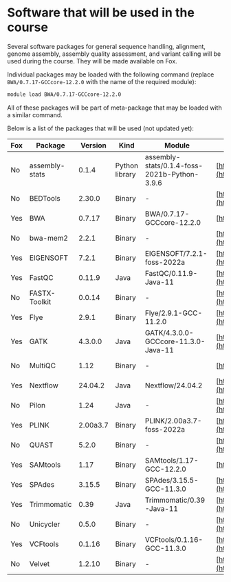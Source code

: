 # Software that will be used in the course

Several software packages for general sequence handling, alignment, genome assembly, assembly quality assessment, and variant calling will be used during the course. They will be made available on Fox.

Individual packages may be loaded with the following command (replace `BWA/0.7.17-GCCcore-12.2.0` with the name of the required module):

```sh
module load BWA/0.7.17-GCCcore-12.2.0
```

All of these packages will be part of meta-package that may be loaded with a similar command.

Below is a list of the packages that will be used (not updated yet):

Fox | Package | Version | Kind | Module | Documentation | Source code repository
----|---------|---------|------|--------|---------------|-----------------------
No  | assembly-stats | 0.1.4 | Python library | assembly-stats/0.1.4-foss-2021b-Python-3.9.6 | [https://pypi.org/project/assembly-stats](https://pypi.org/project/assembly-stats) | [https://github.com/MikeTrizna/assembly_stats](https://github.com/MikeTrizna/assembly_stats)
No  | BEDTools | 2.30.0 | Binary | - | [https://bedtools.readthedocs.io/en/latest](https://bedtools.readthedocs.io/en/latest) | [https://github.com/arq5x/bedtools2](https://github.com/arq5x/bedtools2)
Yes | BWA | 0.7.17 | Binary | BWA/0.7.17-GCCcore-12.2.0 | [https://github.com/lh3/bwa](https://github.com/lh3/bwa) | [https://github.com/lh3/bwa](https://github.com/lh3/bwa)
No  | bwa-mem2 | 2.2.1 | Binary | - | [https://github.com/bwa-mem2/bwa-mem2](https://github.com/bwa-mem2/bwa-mem2) | [https://github.com/bwa-mem2/bwa-mem2](https://github.com/bwa-mem2/bwa-mem2)
Yes | EIGENSOFT | 7.2.1 | Binary | EIGENSOFT/7.2.1-foss-2022a | [https://github.com/DReichLab/EIG](https://github.com/DReichLab/EIG) |  [https://github.com/DReichLab/EIG](https://github.com/DReichLab/EIG)
Yes | FastQC | 0.11.9 | Java | FastQC/0.11.9-Java-11 | [https://www.bioinformatics.babraham.ac.uk/projects/fastqc](https://www.bioinformatics.babraham.ac.uk/projects/fastqc) | [https://github.com/s-andrews/FastQC](https://github.com/s-andrews/FastQC)
No  | FASTX-Toolkit | 0.0.14 | Binary | - | [https://github.com/agordon/fastx_toolkit](https://github.com/agordon/fastx_toolkit) | [https://github.com/agordon/fastx_toolkit](https://github.com/agordon/fastx_toolkit)
Yes | Flye | 2.9.1 | Binary | Flye/2.9.1-GCC-11.2.0 | [https://github.com/fenderglass/Flye](https://github.com/fenderglass/Flye) | [https://github.com/fenderglass/Flye](https://github.com/fenderglass/Flye)
Yes | GATK | 4.3.0.0 | Java | GATK/4.3.0.0-GCCcore-11.3.0-Java-11 | [https://gatk.broadinstitute.org/hc/en-us](https://gatk.broadinstitute.org/hc/en-us) | [https://github.com/broadinstitute/gatk](https://github.com/broadinstitute/gatk)
No  | MultiQC | 1.12 | Binary | - | [https://multiqc.info](https://multiqc.info) | [https://github.com/ewels/MultiQC](https://github.com/ewels/MultiQC)
Yes | Nextflow | 24.04.2 | Java | Nextflow/24.04.2 | [https://www.nextflow.io/docs/latest/index.html](https://www.nextflow.io/docs/latest/index.html) | [https://www.nextflow.io/docs/latest/install.html](https://www.nextflow.io/docs/latest/install.html)
No  | Pilon | 1.24 | Java | - | [https://github.com/broadinstitute/pilon/wiki](https://github.com/broadinstitute/pilon/wiki) | [https://github.com/broadinstitute/pilon](https://github.com/broadinstitute/pilon)
Yes | PLINK | 2.00a3.7 | Binary | PLINK/2.00a3.7-foss-2022a | [https://www.cog-genomics.org/plink/2.0](https://www.cog-genomics.org/plink/2.0) | [https://www.cog-genomics.org/plink/2.0](https://www.cog-genomics.org/plink/2.0)
No  | QUAST | 5.2.0 | Binary | - | [https://quast.sourceforge.net/docs/manual.html](https://quast.sourceforge.net/docs/manual.html) | [https://github.com/ablab/quast](https://github.com/ablab/quast)
Yes | SAMtools | 1.17 | Binary | SAMtools/1.17-GCC-12.2.0 | [https://www.htslib.org](https://www.htslib.org) | [https://github.com/samtools/samtools](https://github.com/samtools/samtools)
Yes | SPAdes | 3.15.5 | Binary | SPAdes/3.15.5-GCC-11.3.0 | [https://ablab.github.io/spades/](https://ablab.github.io/spades/) | [https://github.com/ablab/spades](https://github.com/ablab/spades)
Yes | Trimmomatic | 0.39 | Java | Trimmomatic/0.39-Java-11 | [http://www.usadellab.org/cms/?page=trimmomatic](http://www.usadellab.org/cms/?page=trimmomatic) | [https://github.com/usadellab/Trimmomatic](https://github.com/usadellab/Trimmomatic)
No  | Unicycler | 0.5.0 | Binary | - | [https://github.com/rrwick/Unicycler](https://github.com/rrwick/Unicycler) | [https://github.com/rrwick/Unicycler](https://github.com/rrwick/Unicycler)
Yes | VCFtools | 0.1.16 | Binary | VCFtools/0.1.16-GCC-11.3.0 | [https://vcftools.github.io/index.html](https://vcftools.github.io/index.html) | [https://github.com/vcftools/vcftools](https://github.com/vcftools/vcftools)
No  | Velvet | 1.2.10 | Binary | - | [https://github.com/dzerbino/velvet](https://github.com/dzerbino/velvet) | [https://github.com/dzerbino/velvet](https://github.com/dzerbino/velvet)
